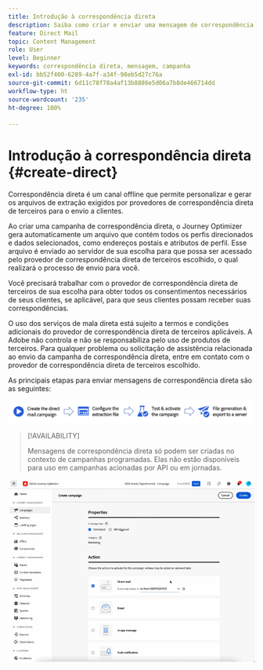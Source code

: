 ```yaml
---
title: Introdução à correspondência direta
description: Saiba como criar e enviar uma mensagem de correspondência direta no Journey Optimizer
feature: Direct Mail
topic: Content Management
role: User
level: Beginner
keywords: correspondência direta, mensagem, campanha
exl-id: bb52f400-6289-4a7f-a34f-98eb5d27c76a
source-git-commit: 6d11c78f78a4af13b8886e5d06a7b8de466714dd
workflow-type: ht
source-wordcount: '235'
ht-degree: 100%

---
```


# Introdução à correspondência direta {#create-direct}

Correspondência direta é um canal offline que permite personalizar e gerar os arquivos de extração exigidos por provedores de correspondência direta de terceiros para o envio a clientes.

Ao criar uma campanha de correspondência direta, o Journey Optimizer gera automaticamente um arquivo que contém todos os perfis direcionados e dados selecionados, como endereços postais e atributos de perfil. Esse arquivo é enviado ao servidor de sua escolha para que possa ser acessado pelo provedor de correspondência direta de terceiros escolhido, o qual realizará o processo de envio para você.

Você precisará trabalhar com o provedor de correspondência direta de terceiros de sua escolha para obter todos os consentimentos necessários de seus clientes, se aplicável, para que seus clientes possam receber suas correspondências.

O uso dos serviços de mala direta está sujeito a termos e condições adicionais do provedor de correspondência direta de terceiros aplicáveis.  A Adobe não controla e não se responsabiliza pelo uso de produtos de terceiros. Para qualquer problema ou solicitação de assistência relacionada ao envio da campanha de correspondência direta, entre em contato com o provedor de correspondência direta de terceiros escolhido.

As principais etapas para enviar mensagens de correspondência direta são as seguintes:

![](assets/dm-creation-process.png)

>[!AVAILABILITY]
>
>Mensagens de correspondência direta só podem ser criadas no contexto de campanhas programadas. Elas não estão disponíveis para uso em campanhas acionadas por API ou em jornadas.

![](../rn/assets/do-not-localize/gif-dm.gif)


